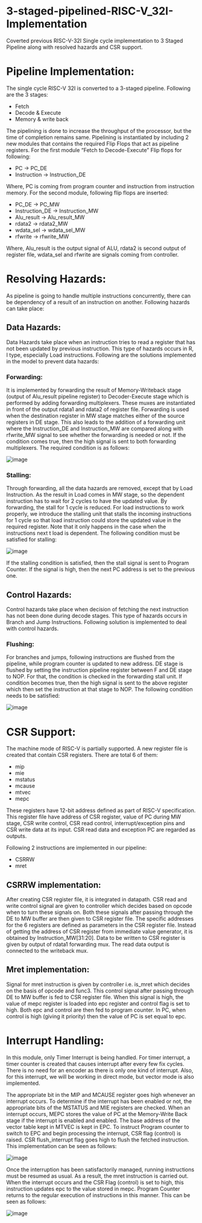# 3-staged-pipelined-RISC-V_32I-Implementation
Coverted previous RISC-V-32I Single cycle implementation to 3 Staged Pipeline along with resolved hazards and CSR support.

# Pipeline Implementation: 
The single cycle RISC-V 32I is converted to a 3-staged pipeline. Following are the 3 stages: 
* Fetch
* Decode & Execute
* Memory & write back 

The pipelining is done to increase the throughput of the processor, but the time of completion remains same. Pipelining is instantiated by including 2 new modules that contains the required Flip Flops that act as pipeline registers. For the first module “Fetch to Decode-Execute” Flip flops for following:
* PC -> PC_DE
* Instruction -> Instruction_DE

Where, PC is coming from program counter and instruction from instruction memory. For the second module, following flip flops are inserted:
* PC_DE -> PC_MW
* Instruction_DE -> Instruction_MW
* Alu_result -> Alu_result_MW
* rdata2 -> rdata2_MW
* wdata_sel -> wdata_sel_MW
* rfwrite -> rfwrite_MW

Where, Alu_result is the output signal of ALU, rdata2 is second output of register file, wdata_sel and rfwrite are signals coming from controller. 

# Resolving Hazards: 
As pipeline is going to handle multiple instructions concurrently, there can be dependency of a result of an instruction on another. Following hazards can take place:
 
## Data Hazards: 
Data Hazards take place when an instruction tries to read a register that has not been updated by previous instruction. This type of hazards occurs in R, I type, especially Load instructions. Following are the solutions implemented in the model to prevent data hazards:
 
### Forwarding: 
It is implemented by forwarding the result of Memory-Writeback stage (output of Alu_result pipeline register) to Decoder-Execute stage which is performed by adding forwarding multiplexers. These muxes are instantiated in front of the output rdata1 and rdata2 of register file. Forwarding is used when the destination register in MW stage matches either of the source registers in DE stage. This also leads to the addition of a forwarding unit where the Instruction_DE and Instruction_MW are compared along with rfwrite_MW signal to see whether the forwarding is needed or not. If the condition comes true, then the high signal is sent to both forwarding multiplexers. The required condition is as follows: 

![image](https://user-images.githubusercontent.com/58341924/221193880-880479bb-dd97-45c3-8c9d-42248c9165c9.png)

### Stalling: 
Through forwarding, all the data hazards are removed, except that by Load Instruction. As the result in Load comes in MW stage, so the dependent instruction has to wait for 2 cycles to have the updated value. By forwarding, the stall for 1 cycle is reduced. For load instructions to work properly, we introduce the
stalling unit that stalls the incoming instructions for 1 cycle so that load instruction could store the updated value in the required register. Note that it only happens in the case when the instructions next t load is dependent. The following condition must be satisfied for stalling: 

![image](https://user-images.githubusercontent.com/58341924/221194228-7e4fd384-ea10-4b25-90bc-5f39b0909331.png)

If the stalling condition is satisfied, then the stall signal is sent to Program Counter. If the signal is high, then the next PC address is set to the previous one. 
 
## Control Hazards: 
Control hazards take place when decision of fetching the next instruction has not been done during decode stages. This type of hazards occurs in Branch and Jump Instructions. Following solution is implemented to deal with control hazards.
 
### Flushing: 
For branches and jumps, following instructions are flushed from the pipeline, while program counter is updated to new address. DE stage is flushed by setting the instruction pipeline register between F and DE stage to NOP. For that, the condition is checked in the forwarding stall unit. If condition becomes true, then the high signal is sent to the above register which then set the instruction at that stage to NOP. The following condition needs to be satisfied:

![image](https://user-images.githubusercontent.com/58341924/221194441-7f6efa3c-616e-437d-9dcf-eedfba8cd4bb.png)

# CSR Support: 
The machine mode of RISC-V is partially supported. A new register file is created that contain CSR registers. There are total 6 of them:
* mip 
* mie
* mstatus
* mcause
* mtvec
* mepc 

These registers have 12-bit address defined as part of RISC-V specification. This register file have address of CSR register, value of PC during MW stage, CSR write control, CSR read control, interrupt/exception pins and CSR write data at its input. CSR read data and exception PC are regarded as outputs. 

Following 2 instructions are implemented in our pipeline:
* CSRRW
* mret
 
## CSRRW implementation: 
After creating CSR register file, it is integrated in datapath. CSR read and write control signal are given to controller which decides based on opcode when to turn these signals on. Both these signals after passing through the DE to MW buffer are then given to CSR register file. The specific addresses for the 6 registers are defined as parameters in the CSR register file. Instead of getting the address of CSR register from immediate value generator, it is obtained by Instruction_MW[31:20]. Data to be written to CSR register is given by output of  rdata1 forwarding mux. The read data output is connected to the writeback mux.
 
## Mret implementation: 
Signal for mret instruction is given by controller i.e. is_mret which decides on the basis of opcode and func3.  This control signal after passing through DE to MW buffer is fed to CSR register file. When this signal is high, the value of mepc register is loaded into epc register and control flag is set to high. Both epc and control are then fed to program counter. In PC, when control is high (giving it priority) then the value of PC is set equal to epc. 
 
# Interrupt Handling: 
In this module, only Timer Interrupt is being handled. For timer interrupt, a timer counter is created that causes interrupt after every few fix cycles. There is no need for an encoder as there is only one kind of interrupt. Also, for this interrupt, we will be working in direct mode, but vector mode is also implemented. 

The appropriate bit in the MIP and MCAUSE register goes high whenever an interrupt occurs. To determine if the interrupt has been enabled or not, the appropriate bits of the MSTATUS and MIE registers are checked. When an interrupt occurs, MEPC stores the value of PC at the Memory-Write Back stage if the interrupt is enabled and enabled. The base address of the vector table kept in MTVEC is kept in EPC. To instruct Program counter to switch to EPC and begin processing the interrupt, CSR flag (control) is raised. CSR flush_interrupt flag goes high to flush the fetched instruction. This implementation can be seen as follows: 

![image](https://user-images.githubusercontent.com/58341924/221194957-1a2b65ea-76ed-4105-b9ec-1e56f082dc40.png)

Once the interruption has been satisfactorily managed, running instructions must be resumed as usual. As a result, the mret instruction is carried out. When the interrupt occurs and the CSR Flag (control) is set to high, this instruction updates epc to the value stored in mepc. Program Counter returns to the regular
execution of instructions in this manner. This can be seen as follows:

![image](https://user-images.githubusercontent.com/58341924/221195080-f85d6977-7c50-4535-9016-71642ab68927.png)
